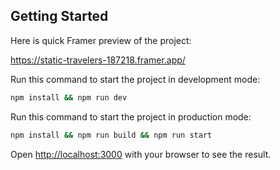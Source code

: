 ## Getting Started

Here is quick Framer preview of the project:

https://static-travelers-187218.framer.app/

Run this command to start the project in development mode:

```bash
npm install && npm run dev
```

Run this command to start the project in production mode:

```bash
npm install && npm run build && npm run start
```

Open [http://localhost:3000](http://localhost:3000) with your browser to see the result.
